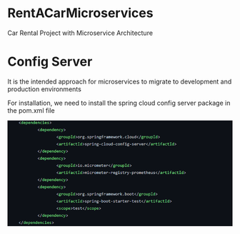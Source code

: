 # RentACarMicroservices
Car Rental Project with Microservice Architecture

# Config Server

It is the intended approach for microservices to migrate to development and production environments

For installation, we need to install the spring cloud config server package in the pom.xml file

<img src="https://github.com/mhmmedinan/rentACarMicroservices/blob/master/microservicesimages/configserverpom.png" width="auto">

